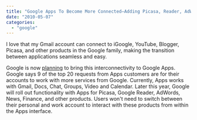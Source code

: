 ```yaml
---
title: "Google Apps To Become More Connected—Adding Picasa, Reader, AdWords And More"
date: "2010-05-07"
categories: 
  - "google"
---
```


I love that my Gmail account can connect to iGoogle, YouTube, Blogger, Picasa, and other products in the Google family, making the transition between applications seamless and easy.

Google is now [planning](http://googleenterprise.blogspot.com/2010/05/more-google-applications-coming-for.html) to bring this interconnectivity to Google Apps. Google says 9 of the top 20 requests from Apps customers are for their accounts to work with more services from Google. Currently, Apps works with Gmail, Docs, Chat, Groups, Video and Calendar. Later this year, Google will roll out functionality with Apps for Picasa, Google Reader, AdWords, News, Finance, and other products. Users won't need to switch between their personal and work account to interact with these products from within the Apps interface.
